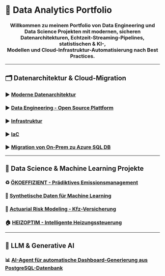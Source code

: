 # 💼 Data Analytics Portfolio

<div align="center">
  <h3>
    Willkommen zu meinem Portfolio von Data Engineering und Data Science Projekten mit modernen, sicheren Datenarchitekturen, Echtzeit-Streaming-Pipelines, statistischen & KI-, <br/> Modellen und Cloud-Infrastruktur-Automatisierung nach Best Practices.
  </h3>
</div>

---
##  🗂️ Datenarchitektur & Cloud-Migration

### ▶️ [Moderne Datenarchitektur](./projects-Data-Analytics/project-1-Data-architecture/)

### ▶️ [Data Engineering - Open Source Plattform](./projects-Data-Analytics/project-2-Data-Engineering/)

### ▶️ [Infrastruktur](./projects-Data-Analytics/project-3-Infrastruktur/)

### ▶️ [IaC](./projects-Data-Analytics/terraform/)   

### ▶️ [Migration von On-Prem zu Azure SQL DB](./projects-Data-Analytics/OnPremtoAzureSQL/)

---
## 🤖 Data Science & Machine Learning Projekte

### ♻️ [ÖKOEFFIZIENT - Prädiktives Emissionsmanagement](./projects-Data-Analytics/project-4-ÖKOEFFIZIENT/README.md)

### 🔬 [Synthetische Daten für Machine Learning](./projects-Data-Analytics/project-4-ÖKOEFFIZIENT/README.md)

### 🚗 [Actuarial Risk Modeling - Kfz-Versicherung](./projects-Data-Analytics/project-4-ÖKOEFFIZIENT/README.md)

### 🏠 [HEIZOPTIM - Intelligente Heizungssteuerung](./projects-Data-Analytics/project-4-ÖKOEFFIZIENT/README.md)
---
## 🧠 LLM & Generative AI

###  📊 [AI-Agent für automatische Dashboard-Generierung aus PostgreSQL-Datenbank](./projects-Data-Analytics/LLM&AG&GEN/README.md)